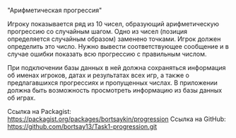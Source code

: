 "Арифметическая прогрессия"

Игроку показывается ряд из 10 чисел, образующий арифметическую прогрессию со случайным шагом. Одно из чисел (позиция определяется случайным образом) заменено точками. Игрок должен определить это число. Нужно вывести соответствующее сообщение и в случае ошибки показать всю прогрессию с правильным числом.

При подключении базы данных в ней должна сохраняться информация об именах игроков, датах и результатах всех игр, а также о предлагавшихся прогрессиях и пропущенных числах. В приложении должна быть возможность просмотреть информацию из базы данных об играх.

Ссылка на Packagist: https://packagist.org/packages/bortsaykin/progression
Ссылка на GitHub: https://github.com/bortsay13/Task1-progression.git

